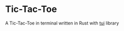 # Tic-Tac-Toe

A Tic-Tac-Toe in terminal written in Rust with [tui](https://github.com/fdehau/tui-rs/) library
